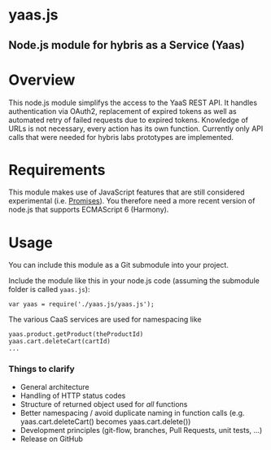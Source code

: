# yaas.js
## Node.js module for hybris as a Service (Yaas)

# Overview
This node.js module simplifys the access to the YaaS REST API. It handles authentication via OAuth2, replacement of expired tokens as well as automated retry of failed requests due to expired tokens. Knowledge of URLs is not necessary, every action has its own function. Currently only API calls that were needed for hybris labs prototypes are implemented.

# Requirements
This module makes use of JavaScript features that are still considered experimental (i.e. [Promises](https://developer.mozilla.org/de/docs/Web/JavaScript/Reference/Global_Objects/Promise)). You therefore need a more recent version of node.js that supports ECMAScript 6 (Harmony).

# Usage
You can include this module as a Git submodule into your project. 

Include the module like this in your node.js code (assuming the submodule folder is called `yaas.js`):

	var yaas = require('./yaas.js/yaas.js');

The various CaaS services are used for namespacing like

	yaas.product.getProduct(theProductId)
	yaas.cart.deleteCart(cartId)
	...

### Things to clarify
* General architecture
* Handling of HTTP status codes
* Structure of returned object used for *all* functions
* Better namespacing / avoid duplicate naming in function calls (e.g. yaas.cart.deleteCart() becomes yaas.cart.delete())
* Development principles (git-flow, branches, Pull Requests, unit tests, ...)
* Release on GitHub